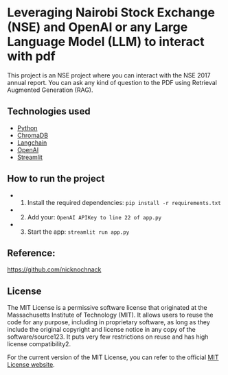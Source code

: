 # Leveraging Nairobi Stock Exchange (NSE) and OpenAI or any Large Language Model (LLM) to interact with pdf

This project is an NSE project where you can interact with the NSE 2017 annual report.
You can ask any kind of question to the PDF using Retrieval Augmented Generation (RAG).

## Technologies used

- [Python](https://www.python.org/)
- [ChromaDB](https://www.trychroma.com/)
- [Langchain](https://python.langchain.com/docs/get_started/introduction)
- [OpenAI](https://openai.com/)
- [Streamlit](https://streamlit.io/)

## How to run the project
- 1. Install the required dependencies: `pip install -r requirements.txt`
- 2. Add your: `OpenAI APIKey to line 22 of app.py`
- 3. Start the app: `streamlit run app.py`

## Reference:
https://github.com/nicknochnack

## License

The MIT License is a permissive software license that originated at the Massachusetts Institute of Technology (MIT). It allows users to reuse the code for any purpose, including in proprietary software, as long as they include the original copyright and license notice in any copy of the software/source123. It puts very few restrictions on reuse and has high license compatibility2.

For the current version of the MIT License, you can refer to the official [MIT License website](https://opensource.org/license/mit/).


